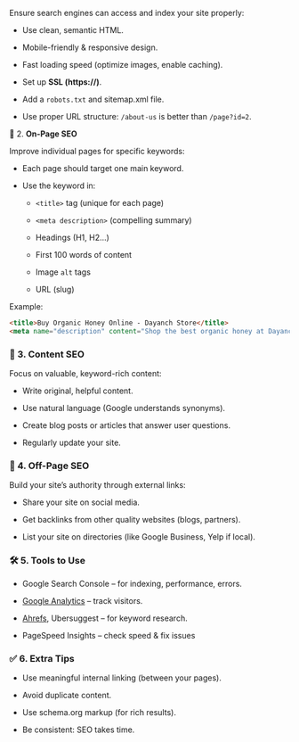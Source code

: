 Ensure search engines can access and index your site properly:

- Use clean, semantic HTML.
    
- Mobile-friendly & responsive design.
    
- Fast loading speed (optimize images, enable caching).
    
- Set up **SSL (https://)**.
    
- Add a `robots.txt` and sitemap.xml file.
    
- Use proper URL structure: `/about-us` is better than `/page?id=2`.


📝 2. **On-Page SEO**

Improve individual pages for specific keywords:

- Each page should target one main keyword.
    
- Use the keyword in:
    
    - `<title>` tag (unique for each page)
        
    - `<meta description>` (compelling summary)
        
    - Headings (H1, H2...)
        
    - First 100 words of content
        
    - Image `alt` tags
        
    - URL (slug)
        

Example:
~~~html
<title>Buy Organic Honey Online - Dayanch Store</title>
<meta name="description" content="Shop the best organic honey at Dayanch. Free shipping available.">
~~~

### 🔗 3. **Content SEO**

Focus on valuable, keyword-rich content:

- Write original, helpful content.
    
- Use natural language (Google understands synonyms).
    
- Create blog posts or articles that answer user questions.
    
- Regularly update your site.

### 🔗 4. **Off-Page SEO**

Build your site’s authority through external links:

- Share your site on social media.
    
- Get backlinks from other quality websites (blogs, partners).
    
- List your site on directories (like Google Business, Yelp if local).

### 🛠️ 5. **Tools to Use**

- Google Search Console – for indexing, performance, errors.
    
- [Google Analytics](https://analytics.google.com/) – track visitors.
    
- [Ahrefs](https://ahrefs.com/), Ubersuggest – for keyword research.
    
- PageSpeed Insights – check speed & fix issues

### ✅ 6. **Extra Tips**

- Use meaningful internal linking (between your pages).
    
- Avoid duplicate content.
    
- Use schema.org markup (for rich results).
    
- Be consistent: SEO takes time.